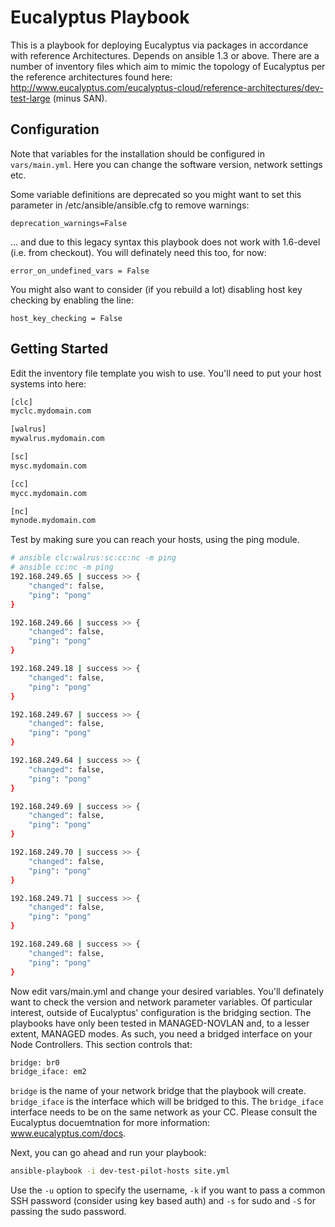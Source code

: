 Eucalyptus Playbook
========

This is a playbook for deploying Eucalyptus via packages in accordance with reference Architectures. Depends on ansible 1.3 or above. There are a number of inventory files which aim to mimic the topology of Eucalyptus per the reference architectures found here: http://www.eucalyptus.com/eucalyptus-cloud/reference-architectures/dev-test-large  (minus SAN).

## Configuration

Note that variables for the installation should be configured in `vars/main.yml`.  Here you can change the software version, network settings etc.

Some variable definitions are deprecated so you might want to set this parameter in /etc/ansible/ansible.cfg to remove warnings:
 
`deprecation_warnings=False`

... and due to this legacy syntax this playbook does not work with 1.6-devel (i.e. from checkout). You will definately need this too, for now:

`error_on_undefined_vars = False`

You might also want to consider (if you rebuild a lot) disabling host key checking by enabling the line:

`host_key_checking = False`

## Getting Started

Edit the inventory file template you wish to use.  You'll need to put your host systems into here:

```bash
[clc]
myclc.mydomain.com

[walrus]
mywalrus.mydomain.com

[sc]
mysc.mydomain.com

[cc]
mycc.mydomain.com

[nc]
mynode.mydomain.com
```

Test by making sure you can reach your hosts, using the ping module.

```bash
# ansible clc:walrus:sc:cc:nc -m ping
# ansible cc:nc -m ping
192.168.249.65 | success >> {
    "changed": false, 
    "ping": "pong"
}

192.168.249.66 | success >> {
    "changed": false, 
    "ping": "pong"
}

192.168.249.18 | success >> {
    "changed": false, 
    "ping": "pong"
}

192.168.249.67 | success >> {
    "changed": false, 
    "ping": "pong"
}

192.168.249.64 | success >> {
    "changed": false, 
    "ping": "pong"
}

192.168.249.69 | success >> {
    "changed": false, 
    "ping": "pong"
}

192.168.249.70 | success >> {
    "changed": false, 
    "ping": "pong"
}

192.168.249.71 | success >> {
    "changed": false, 
    "ping": "pong"
}

192.168.249.68 | success >> {
    "changed": false, 
    "ping": "pong"
}
```

Now edit vars/main.yml and change your desired variables. You'll definately want to check the version and network parameter variables.  Of particular interest, outside of Eucalyptus' configuration is the bridging section.  The playbooks have only been tested in MANAGED-NOVLAN and, to a lesser extent, MANAGED modes.  As such, you need a bridged interface on your Node Controllers.  This section controls that:

```bash
bridge: br0
bridge_iface: em2
```

`bridge` is the name of your network bridge that the playbook will create.  `bridge_iface` is the interface which will be bridged to this.  The `bridge_iface` interface needs to be on the same network as your CC.  Please consult the Eucalyptus docuemtnation for more information: www.eucalyptus.com/docs.

Next, you can go ahead and run your playbook: 
```bash
ansible-playbook -i dev-test-pilot-hosts site.yml
```

Use the `-u` option to specify the username, `-k` if you want to pass a common SSH password (consider using key based auth) and `-s` for sudo and `-S` for passing the sudo password.





